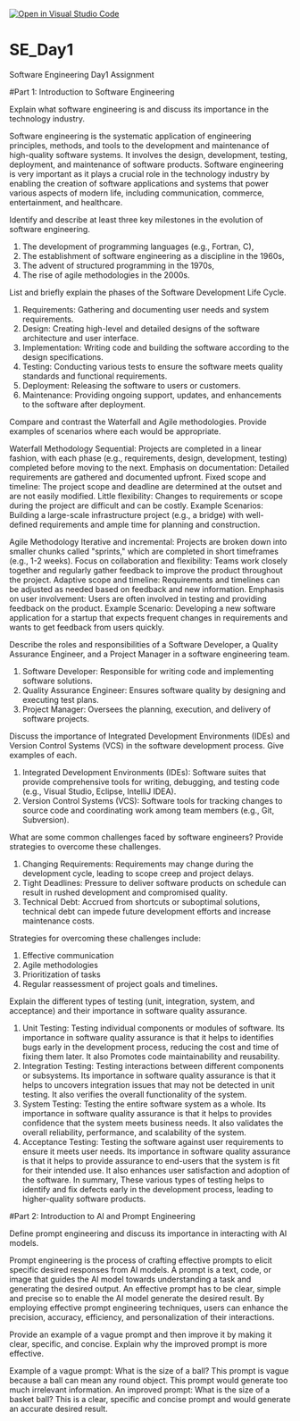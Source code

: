 [![Open in Visual Studio Code](https://classroom.github.com/assets/open-in-vscode-2e0aaae1b6195c2367325f4f02e2d04e9abb55f0b24a779b69b11b9e10269abc.svg)](https://classroom.github.com/online_ide?assignment_repo_id=15597476&assignment_repo_type=AssignmentRepo)
# SE_Day1
Software Engineering Day1 Assignment

#Part 1: Introduction to Software Engineering

Explain what software engineering is and discuss its importance in the technology industry.

Software engineering is the systematic application of engineering principles, methods, and tools to the development and maintenance of high-quality software systems. It involves the design, development, testing, deployment, and maintenance of software products. 
Software engineering is very important as it plays a crucial role in the technology industry by enabling the creation of software applications and systems that power various aspects of modern life, including communication, commerce, entertainment, and healthcare.


Identify and describe at least three key milestones in the evolution of software engineering.

1. The development of programming languages (e.g., Fortran, C),
2. The establishment of software engineering as a discipline in the 1960s,
3. The advent of structured programming in the 1970s,
4. The rise of agile methodologies in the 2000s.


List and briefly explain the phases of the Software Development Life Cycle.

1. Requirements: Gathering and documenting user needs and system requirements.
2. Design: Creating high-level and detailed designs of the software architecture and user interface.
3. Implementation: Writing code and building the software according to the design specifications.
4. Testing: Conducting various tests to ensure the software meets quality standards and functional requirements.
5. Deployment: Releasing the software to users or customers.
6. Maintenance: Providing ongoing support, updates, and enhancements to the software after deployment.


Compare and contrast the Waterfall and Agile methodologies. Provide examples of scenarios where each would be appropriate.

Waterfall Methodology
Sequential: Projects are completed in a linear fashion, with each phase (e.g., requirements, design, development, testing) completed before moving to the next.
Emphasis on documentation: Detailed requirements are gathered and documented upfront.
Fixed scope and timeline: The project scope and deadline are determined at the outset and are not easily modified.
Little flexibility: Changes to requirements or scope during the project are difficult and can be costly.
Example Scenarios: 
Building a large-scale infrastructure project (e.g., a bridge) with well-defined requirements and ample time for planning and construction.

Agile Methodology
Iterative and incremental: Projects are broken down into smaller chunks called "sprints," which are completed in short timeframes (e.g., 1-2 weeks).
Focus on collaboration and flexibility: Teams work closely together and regularly gather feedback to improve the product throughout the project.
Adaptive scope and timeline: Requirements and timelines can be adjusted as needed based on feedback and new information.
Emphasis on user involvement: Users are often involved in testing and providing feedback on the product.
Example Scenario: 
Developing a new software application for a startup that expects frequent changes in requirements and wants to get feedback from users quickly.

Describe the roles and responsibilities of a Software Developer, a Quality Assurance Engineer, and a Project Manager in a software engineering team.

1. Software Developer: Responsible for writing code and implementing software solutions.
2. Quality Assurance Engineer: Ensures software quality by designing and executing test plans.
3. Project Manager: Oversees the planning, execution, and delivery of software projects.

Discuss the importance of Integrated Development Environments (IDEs) and Version Control Systems (VCS) in the software development process. Give examples of each.

1. Integrated Development Environments (IDEs): Software suites that provide comprehensive tools for writing, debugging, and testing code (e.g., Visual Studio, Eclipse, IntelliJ IDEA).
2. Version Control Systems (VCS): Software tools for tracking changes to source code and coordinating work among team members (e.g., Git, Subversion).

What are some common challenges faced by software engineers? Provide strategies to overcome these challenges.

1. Changing Requirements: Requirements may change during the development cycle, leading to scope creep and project delays.
2. Tight Deadlines: Pressure to deliver software products on schedule can result in rushed development and compromised quality.
3. Technical Debt: Accrued from shortcuts or suboptimal solutions, technical debt can impede future development efforts and increase maintenance costs.

Strategies for overcoming these challenges include:
1. Effective communication
2. Agile methodologies
3. Prioritization of tasks
4. Regular reassessment of project goals and timelines.

Explain the different types of testing (unit, integration, system, and acceptance) and their importance in software quality assurance.

1. Unit Testing: Testing individual components or modules of software. Its importance in software quality assurance is that it helps to identifies bugs early in the development process, reducing the cost and time of fixing them later. It also Promotes code maintainability and reusability.
2. Integration Testing: Testing interactions between different components or subsystems. Its importance in software quality assurance is that it helps to uncovers integration issues that may not be detected in unit testing. It also verifies the overall functionality of the system.
3. System Testing: Testing the entire software system as a whole. Its importance in software quality assurance is that it helps to provides confidence that the system meets business needs. It also validates the overall reliability, performance, and scalability of the system.
4. Acceptance Testing: Testing the software against user requirements to ensure it meets user needs. Its importance in software quality assurance is that it helps to provide assurance to end-users that the system is fit for their intended use. It also enhances user satisfaction and adoption of the software.
In summary, These various types of testing helps to identify and fix defects early in the development process, leading to higher-quality software products.


#Part 2: Introduction to AI and Prompt Engineering

Define prompt engineering and discuss its importance in interacting with AI models.

Prompt engineering is the process of crafting effective prompts to elicit specific desired responses from AI models. A prompt is a text, code, or image that guides the AI model towards understanding a task and generating the desired output. An effective prompt has to be clear, simple and precise so to enable the AI model generate the desired result. By employing effective prompt engineering techniques, users can enhance the precision, accuracy, efficiency, and personalization of their interactions.

Provide an example of a vague prompt and then improve it by making it clear, specific, and concise. Explain why the improved prompt is more effective.

Example of a vague prompt: What is the size of a ball? This prompt is vague because a ball can mean any round object. This prompt would generate too much irrelevant information.
An improved prompt: What is the size of a basket ball? This is a clear, specific and concise prompt and would generate an accurate desired result.
